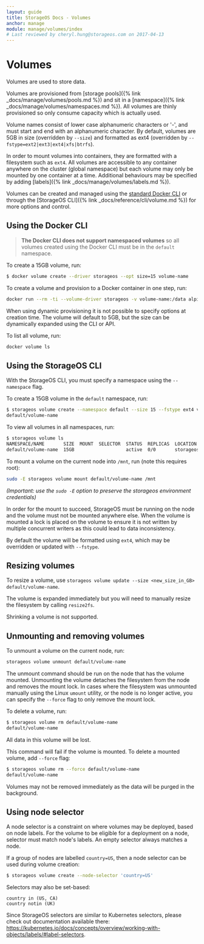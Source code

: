 ```yaml
---
layout: guide
title: StorageOS Docs - Volumes
anchor: manage
module: manage/volumes/index
# Last reviewed by cheryl.hung@storageos.com on 2017-04-13
---
```


# Volumes

Volumes are used to store data.

Volumes are provisioned from [storage pools]({% link
_docs/manage/volumes/pools.md %}) and sit in a [namespace]({% link
_docs/manage/volumes/namespaces.md %}). All volumes are thinly provisioned so
only consume capacity which is actually used.

Volume names consist of lower case alphanumeric characters or '-', and must
start and end with an alphanumeric character. By default, volumes are 5GB in
size (overridden by `--size`) and formatted as ext4 (overridden by
`--fstype=ext2|ext3|ext4|xfs|btrfs`).

In order to mount volumes into containers, they are formatted with a filesystem
such as `ext4`. All volumes are accessible to any container anywhere on the cluster
(global namespace) but each volume may only be mounted by one container at a
time. Additional behaviours may be specified by adding [labels]({% link _docs/manage/volumes/labels.md %}).

Volumes can be created and managed using the [standard Docker
CLI](https://docs.docker.com/engine/reference/commandline/volume_create/) or
through the [StorageOS CLI]({% link _docs/reference/cli/volume.md %}) for more
options and control.

## Using the Docker CLI

>**The Docker CLI does not support namespaced volumes** so all volumes created using
the Docker CLI must be in the `default` namespace.

To create a 15GB volume, run:
```bash
$ docker volume create --driver storageos --opt size=15 volume-name
```

To create a volume and provision to a Docker container in one step, run:
```bash
docker run --rm -ti --volume-driver storageos -v volume-name:/data alpine ash
```

When using dynamic provisioning it is not possible to specify options at
creation time. The volume will default to 5GB, but the size can be dynamically
expanded using the CLI or API.

To list all volume, run:
```bash
docker volume ls
```

## Using the StorageOS CLI

With the StorageOS CLI, you must specify a namespace using the `--namespace` flag.

To create a 15GB volume in the `default` namespace, run:

```bash
$ storageos volume create --namespace default --size 15 --fstype ext4 volume-name
default/volume-name
```

To view all volumes in all namespaces, run:

```bash
$ storageos volume ls
NAMESPACE/NAME       SIZE  MOUNT  SELECTOR  STATUS  REPLICAS  LOCATION
default/volume-name  15GB                   active  0/0       storageos-1 (healthy)
```

To mount a volume on the current node into `/mnt`, run (note this requires root):

```bash
sudo -E storageos volume mount default/volume-name /mnt
```

*(Important: use the `sudo -E` option to preserve the storageos environment credentials)*

In order for the mount to succeed, StorageOS must be running on the node and the
volume must not be mounted anywhere else. When the volume is mounted a lock is
placed on the volume to ensure it is not written by multiple concurrent writers
as this could lead to data inconsistency.

By default the volume will be formatted using `ext4`, which may be overridden or
updated with `--fstype`.

## Resizing volumes

To resize a volume, use `storageos volume update --size <new_size_in_GB> default/volume-name`.

The volume is expanded immediately but you will need to manually resize the
filesystem by calling `resize2fs`.

Shrinking a volume is not supported.

## Unmounting and removing volumes

To unmount a volume on the current node, run:

```bash
storageos volume unmount default/volume-name
```

The unmount command should be run on the node that has the volume mounted.
Unmounting the volume detaches the filesystem from the node and removes the
mount lock. In cases where the filesystem was unmounted manually using the Linux
`umount` utility, or the node is no longer active, you can specify the `--force`
flag to only remove the mount lock.

To delete a volume, run:

```bash
$ storageos volume rm default/volume-name
default/volume-name
```

All data in this volume will be lost.

This command will fail if the volume is mounted. To delete a mounted volume, add
`--force` flag:

```bash
$ storageos volume rm --force default/volume-name
default/volume-name
```

Volumes may not be removed immediately as the data will be purged in the
background.

## Using node selector

A node selector is a constraint on where volumes may be deployed, based on node labels. For the volume to be eligible for a deployment on a node, selector must match node's labels. An empty selector always matches a node.

If a group of nodes are labelled `country=US`, then a node selector can be used
during volume creation:

```bash
$ storageos volume create --node-selector 'country=US'
```

Selectors may also be set-based:

```
country in (US, CA)
country notin (UK)
```

Since StorageOS selectors are similar to Kubernetes selectors, please check out documentation available there: https://kubernetes.io/docs/concepts/overview/working-with-objects/labels/#label-selectors.
